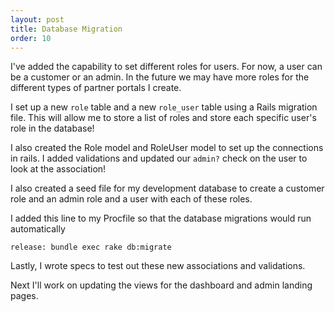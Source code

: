 ```yaml
---
layout: post
title: Database Migration
order: 10
---
```


I've added the capability to set different roles for users. For now, a user can be a customer or an admin. In the future we may have more roles for the different types of partner portals I create.

I set up a new `role` table and a new `role_user` table using a Rails migration file. This will allow me to store a list of roles and store each specific user's role in the database!

I also created the Role model and RoleUser model to set up the connections in rails. I added validations and updated our `admin?` check on the user to look at the association!

I also created a seed file for my development database to create a customer role and an admin role and a user with each of these roles.

I added this line to my Procfile so that the database migrations would run automatically
```
release: bundle exec rake db:migrate
```
Lastly, I wrote specs to test out these new associations and validations.

Next I'll work on updating the views for the dashboard and admin landing pages.
